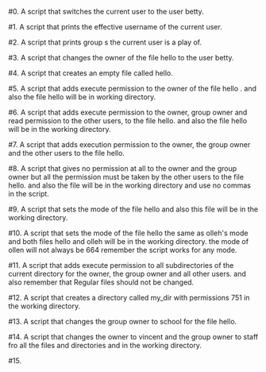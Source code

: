 #0. A script that switches the current user to the user betty.

#1. A script that prints the effective username of the current user.

#2. A script that prints group s the current user is a play of.

#3. A script that changes the owner of the file hello to the user betty.

#4. A script that creates an empty file called hello.

#5. A script that adds execute permission to the owner of the file hello . and also the file hello will be in working  directory.

#6. A script that adds execute permission to the owner, group owner and read permission to the other users, to the file hello. and also the file hello will be in the working directory.

#7. A script that  adds execution permission to the owner, the group owner and the other users to the file hello.

#8. A script that gives no permission at all to the owner and the group owner but all the permission must be taken   by the other users to the file hello. and also the file will be in the working directory and use no commas in the script.

#9. A script that sets the mode of the file hello and also this file will be in the working directory.

#10. A script that sets the mode of the file hello the same as olleh's mode and both files hello and olleh will be in the working directory. the mode of ollen will not always be 664 remember the script works for any mode.

#11. A script that adds execute permission to all subdirectories of the current directory for the owner, the group owner and all other users. and also remember that Regular files should not be changed.

#12. A script that creates a directory called my_dir with permissions 751 in the working directory.

#13. A script that changes the group owner to school for the file hello.

#14. A script that changes the owner to vincent and the group owner to staff fro all the files and directories and in the working directory.

#15.            

